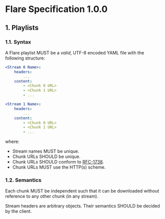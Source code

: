 # Flare Specification 1.0.0

## 1. Playlists

### 1.1. Syntax

A Flare playlist MUST be a *valid*, UTF-8 encoded YAML file with the following structure:

```yaml
<Stream 0 Name>:
    headers:
        ...
    content:
        - <Chunk 0 URL>
        - <Chunk 1 URL>
        - ...

<Stream 1 Name>:
    headers:
        ...
    content:
        - <Chunk 0 URL>
        - <Chunk 1 URL>
        - ...
```

where:

* Stream names MUST be unique.
* Chunk URLs SHOULD be unique.
* Chunk URLs SHOULD conform to [RFC-1738](https://www.rfc-editor.org/rfc/rfc1738).
* Chunk URLs MUST use the HTTP(s) scheme.


### 1.2. Semantics

Each chunk MUST be independent such that it can be downloaded without reference to any other chunk (in any stream).

Stream headers are arbitrary objects. Their semantics SHOULD be decided by the client.
